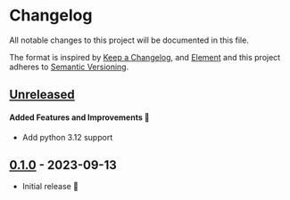 # Changelog

All notable changes to this project will be documented in this file.

The format is inspired by [Keep a Changelog](https://keepachangelog.com/en/1.0.0/),
and [Element](https://github.com/vector-im/element-android)
and this project adheres to [Semantic Versioning](https://semver.org/spec/v2.0.0.html).

[//]: # (Available sections in changelog)
[//]: # (#### API changes warning ⚠️:)
[//]: # (#### Added Features and Improvements 🙌:)
[//]: # (#### Bugfix 🐛:)
[//]: # (#### Other changes:)


## [Unreleased]
#### Added Features and Improvements 🙌
- Add python 3.12 support


## [0.1.0] - 2023-09-13
- Initial release 🎉


[Unreleased]: https://github.com/moldyn/normi/compare/v0.1.0...main
[0.1.0]: https://github.com/moldyn/normi/tree/v0.1.0
